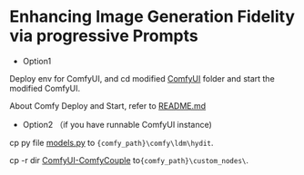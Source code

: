 # Enhancing Image Generation Fidelity via progressive Prompts

- Option1

Deploy env for ComfyUI, and cd  modified [ComfyUI](ComfyUI) folder and start the modified ComfyUI.

About Comfy Deploy and Start,  refer to  [README.md](ComfyUI\README.md)

- Option2 （if you have runnable ComfyUI instance)

cp py file [models.py](comfy\ldm\hydit\models.py) to `{comfy_path}\comfy\ldm\hydit`.

cp -r dir [ComfyUI-ComfyCouple](ComfyUI-ComfyCouple) to`{comfy_path}\custom_nodes\`. 
